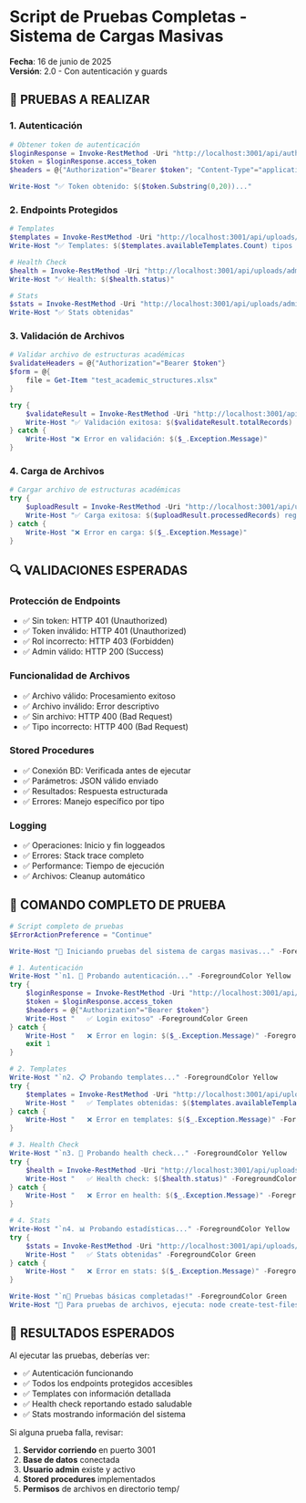 # Script de Pruebas Completas - Sistema de Cargas Masivas

**Fecha**: 16 de junio de 2025  
**Versión**: 2.0 - Con autenticación y guards

## 🧪 PRUEBAS A REALIZAR

### 1. **Autenticación**
```powershell
# Obtener token de autenticación
$loginResponse = Invoke-RestMethod -Uri "http://localhost:3001/api/auth/login" -Method POST -Headers @{"Content-Type"="application/json"} -Body '{"email_institucional":"admin@planificacion.edu","password":"admin123"}'
$token = $loginResponse.access_token
$headers = @{"Authorization"="Bearer $token"; "Content-Type"="application/json"}

Write-Host "✅ Token obtenido: $($token.Substring(0,20))..."
```

### 2. **Endpoints Protegidos**
```powershell
# Templates
$templates = Invoke-RestMethod -Uri "http://localhost:3001/api/uploads/templates" -Headers $headers
Write-Host "✅ Templates: $($templates.availableTemplates.Count) tipos disponibles"

# Health Check
$health = Invoke-RestMethod -Uri "http://localhost:3001/api/uploads/admin/health" -Headers $headers
Write-Host "✅ Health: $($health.status)"

# Stats
$stats = Invoke-RestMethod -Uri "http://localhost:3001/api/uploads/admin/stats" -Headers $headers
Write-Host "✅ Stats obtenidas"
```

### 3. **Validación de Archivos**
```powershell
# Validar archivo de estructuras académicas
$validateHeaders = @{"Authorization"="Bearer $token"}
$form = @{
    file = Get-Item "test_academic_structures.xlsx"
}

try {
    $validateResult = Invoke-RestMethod -Uri "http://localhost:3001/api/uploads/validate/academic-structures" -Method POST -Headers $validateHeaders -Form $form
    Write-Host "✅ Validación exitosa: $($validateResult.totalRecords) registros"
} catch {
    Write-Host "❌ Error en validación: $($_.Exception.Message)"
}
```

### 4. **Carga de Archivos**
```powershell
# Cargar archivo de estructuras académicas
try {
    $uploadResult = Invoke-RestMethod -Uri "http://localhost:3001/api/uploads/academic-structures" -Method POST -Headers $validateHeaders -Form $form
    Write-Host "✅ Carga exitosa: $($uploadResult.processedRecords) registros procesados"
} catch {
    Write-Host "❌ Error en carga: $($_.Exception.Message)"
}
```

## 🔍 VALIDACIONES ESPERADAS

### **Protección de Endpoints**
- ✅ Sin token: HTTP 401 (Unauthorized)
- ✅ Token inválido: HTTP 401 (Unauthorized)  
- ✅ Rol incorrecto: HTTP 403 (Forbidden)
- ✅ Admin válido: HTTP 200 (Success)

### **Funcionalidad de Archivos**
- ✅ Archivo válido: Procesamiento exitoso
- ✅ Archivo inválido: Error descriptivo
- ✅ Sin archivo: HTTP 400 (Bad Request)
- ✅ Tipo incorrecto: HTTP 400 (Bad Request)

### **Stored Procedures**
- ✅ Conexión BD: Verificada antes de ejecutar
- ✅ Parámetros: JSON válido enviado
- ✅ Resultados: Respuesta estructurada
- ✅ Errores: Manejo específico por tipo

### **Logging**
- ✅ Operaciones: Inicio y fin loggeados
- ✅ Errores: Stack trace completo
- ✅ Performance: Tiempo de ejecución
- ✅ Archivos: Cleanup automático

## 🚀 COMANDO COMPLETO DE PRUEBA

```powershell
# Script completo de pruebas
$ErrorActionPreference = "Continue"

Write-Host "🧪 Iniciando pruebas del sistema de cargas masivas..." -ForegroundColor Green

# 1. Autenticación
Write-Host "`n1. 🔐 Probando autenticación..." -ForegroundColor Yellow
try {
    $loginResponse = Invoke-RestMethod -Uri "http://localhost:3001/api/auth/login" -Method POST -Headers @{"Content-Type"="application/json"} -Body '{"email_institucional":"admin@planificacion.edu","password":"admin123"}'
    $token = $loginResponse.access_token
    $headers = @{"Authorization"="Bearer $token"}
    Write-Host "   ✅ Login exitoso" -ForegroundColor Green
} catch {
    Write-Host "   ❌ Error en login: $($_.Exception.Message)" -ForegroundColor Red
    exit 1
}

# 2. Templates
Write-Host "`n2. 📋 Probando templates..." -ForegroundColor Yellow
try {
    $templates = Invoke-RestMethod -Uri "http://localhost:3001/api/uploads/templates" -Headers $headers
    Write-Host "   ✅ Templates obtenidas: $($templates.availableTemplates.Count) tipos" -ForegroundColor Green
} catch {
    Write-Host "   ❌ Error en templates: $($_.Exception.Message)" -ForegroundColor Red
}

# 3. Health Check
Write-Host "`n3. 🏥 Probando health check..." -ForegroundColor Yellow
try {
    $health = Invoke-RestMethod -Uri "http://localhost:3001/api/uploads/admin/health" -Headers $headers
    Write-Host "   ✅ Health check: $($health.status)" -ForegroundColor Green
} catch {
    Write-Host "   ❌ Error en health: $($_.Exception.Message)" -ForegroundColor Red
}

# 4. Stats
Write-Host "`n4. 📊 Probando estadísticas..." -ForegroundColor Yellow
try {
    $stats = Invoke-RestMethod -Uri "http://localhost:3001/api/uploads/admin/stats" -Headers $headers
    Write-Host "   ✅ Stats obtenidas" -ForegroundColor Green
} catch {
    Write-Host "   ❌ Error en stats: $($_.Exception.Message)" -ForegroundColor Red
}

Write-Host "`n🎉 Pruebas básicas completadas!" -ForegroundColor Green
Write-Host "📝 Para pruebas de archivos, ejecuta: node create-test-files.js" -ForegroundColor Cyan
```

## 🎯 RESULTADOS ESPERADOS

Al ejecutar las pruebas, deberías ver:
- ✅ Autenticación funcionando
- ✅ Todos los endpoints protegidos accesibles
- ✅ Templates con información detallada
- ✅ Health check reportando estado saludable
- ✅ Stats mostrando información del sistema

Si alguna prueba falla, revisar:
1. **Servidor corriendo** en puerto 3001
2. **Base de datos** conectada
3. **Usuario admin** existe y activo
4. **Stored procedures** implementados
5. **Permisos** de archivos en directorio temp/
